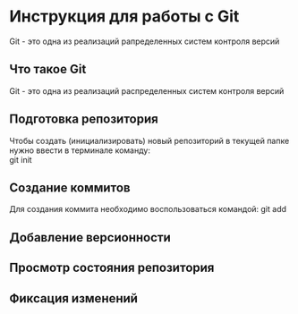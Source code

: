 # **Инструкция для работы с Git**

Git - это одна из реализаций рапределенных систем контроля версий

## Что такое Git
Git - это одна из реализаций распределенных систем контроля версий

## Подготовка репозитория

Чтобы создать (инициализировать) новый репозиторий в текущей папке нужно ввести в терминале команду:    
    git init

## Создание коммитов

Для создания коммита необходимо воспользоваться командой:
    git add

## Добавление версионности

## Просмотр состояния репозитория

## Фиксация изменений

